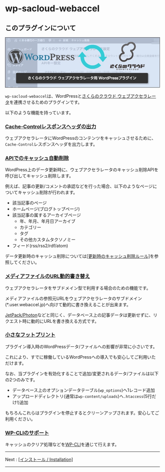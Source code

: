 # wp-sacloud-webaccel

## このプラグインについて

![eye-catch.jpg](images/eye-catch.jpg)

`wp-sacloud-webaccel`は、WordPressと[さくらのクラウド ウェブアクセラレータ](http://cloud.sakura.ad.jp/specification/option/#option-content05)を連携させるためのプラグインです。

以下のような機能を持っています。

### [Cache-Controlレスポンスヘッダの出力](#cache-controlレスポンスヘッダの出力)

ウェブアクセラレータにWordPressのコンテンツをキャッシュさせるために、`Cache-Control`レスポンスヘッダを出力します。

### [APIでのキャッシュ自動削除](#apiでのキャッシュ自動削除)

WordPress上のデータ更新時に、ウェブアクセラレータのキャッシュ削除APIを呼び出してキャッシュ削除します。

例えば、記事の更新/コメントの承認などを行った場合、以下のようなページについてキャッシュ削除が行われます。
 
  - 該当記事のページ
  - ホームページ(ブログトップページ)
  - 該当記事の属するアーカイブページ
    - 年、年月、年月日アーカイブ
    - カテゴリー
    - タグ
    - その他カスタムタクソノミー
  - フィード(rss/rss2/rdf/atom)

データ更新時のキャッシュ削除については[[更新時のキャッシュ削除ルール]](Other.md#更新時のキャッシュ削除ルール)を参照してください。

### [メディアファイルのURL動的書き替え](#メディアファイルのurl動的書き替え)

ウェブアクセラレータをサブドメイン型で利用する場合のための機能です。

メディアファイルの参照元URLをウェブアクセラレータのサブドメイン(*.user.webaccel.jp)へ向けて動的に書き換えることが出来ます。

[JetPack/Photon](https://jetpack.com)などと同じく、データベース上の記事データは更新せずに、リクエスト時に動的にURLを書き換える方式です。

### [小さなフットプリント](#小さなフットプリント)
 
プラグイン導入時のWordPressデータ/ファイルへの影響が非常に小さいです。

これにより、すでに稼働しているWordPressへの導入でも安心してご利用いただけます。

なお、当プラグインを有効化することで追加/変更されるデータ/ファイルは以下の2つのみです。

  - データベース上のオプションデータテーブル(`wp_options`)へ1レコード追加
  - アップロードディレクトリ(通常は`wp-content/uploads`)へ`.htaccess`(5行だけ!)追加

もちろんこれらはプラグインを停止するとクリーンアップされます。安心してご利用ください。

### [WP-CLIのサポート](#wp-cliのサポート)
 
キャッシュのクリア処理などを[WP-CLI](https://wp-cli.org)を通じて行えます。
 
---

Next : [[インストール / Installation]](Installation.md)

---